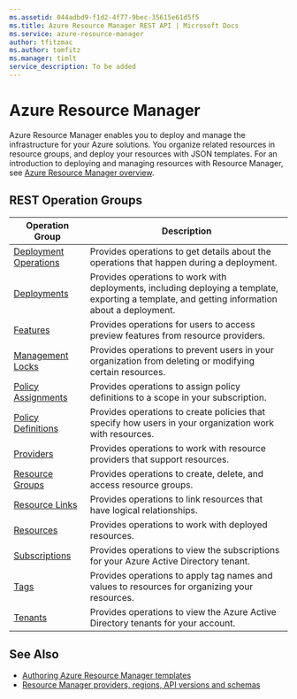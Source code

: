 ```yaml
---
ms.assetid: 044adbd9-f1d2-4f77-9bec-35615e61d5f5
ms.title: Azure Resource Manager REST API | Microsoft Docs
ms.service: azure-resource-manager
author: tfitzmac
ms.author: tomfitz
ms.manager: timlt
service_description: To be added
---
```


# Azure Resource Manager

Azure Resource Manager enables you to deploy and manage the infrastructure for your Azure solutions. You organize related resources in resource groups, and deploy your resources with JSON templates. For an introduction to deploying and managing resources with Resource Manager, see [Azure Resource Manager overview](https://docs.microsoft.com/azure/azure-resource-manager/resource-group-overview).

## REST Operation Groups

| Operation Group                                 | Description |
|-------------------------------------------------|-------------|
| [Deployment Operations](~/docs-ref-autogen/resources/deploymentoperations.yml) | Provides operations to get details about the operations that happen during a deployment. |
| [Deployments](~/docs-ref-autogen/resources/deployments.yml)                    | Provides operations to work with deployments, including deploying a template, exporting a template, and getting information about a deployment. |
| [Features](~/docs-ref-autogen/resources/features.yml)                          | Provides operations for users to access preview features from resource providers. |
| [Management Locks](~/docs-ref-autogen/resources/managementlocks.yml)           | Provides operations to prevent users in your organization from deleting or modifying certain resources. |
| [Policy Assignments](~/docs-ref-autogen/resources/policyassignments.yml)       | Provides operations to assign policy definitions to a scope in your subscription. |
| [Policy Definitions](~/docs-ref-autogen/resources/policydefinitions.yml)       | Provides operations to create policies that specify how users in your organization work with resources. |
| [Providers](~/docs-ref-autogen/resources/providers.yml)                        | Provides operations to work with resource providers that support resources. |
| [Resource Groups](~/docs-ref-autogen/resources/resourcegroups.yml)             | Provides operations to create, delete, and access resource groups. |
| [Resource Links](~/docs-ref-autogen/resources/resourcelinks.yml)               | Provides operations to link resources that have logical relationships. |
| [Resources](~/docs-ref-autogen/resources/resources.yml)                        | Provides operations to work with deployed resources. |
| [Subscriptions](~/docs-ref-autogen/resources/subscriptions.yml)                | Provides operations to view the subscriptions for your Azure Active Directory tenant. |
| [Tags](~/docs-ref-autogen/resources/tags.yml)                                  | Provides operations to apply tag names and values to resources for organizing your resources. |
| [Tenants](~/docs-ref-autogen/resources/tenants.yml)                            | Provides operations to view the Azure Active Directory tenants for your account. |


## See Also

- [Authoring Azure Resource Manager templates](https://docs.microsoft.com/azure/resource-group-authoring-templates?toc=%2fazure%2fazure-resource-manager%2ftoc.yml)
- [Resource Manager providers, regions, API versions and schemas](https://docs.microsoft.com/azure/resource-manager-supported-services?toc=%2fazure%2fazure-resource-manager%2ftoc.yml)
